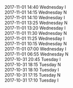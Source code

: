 2017-11-01 14:40 Wednesday  I  
2017-11-01 14:15 Wednesday  N  
2017-11-01 14:10 Wednesday  I  
2017-11-01 13:25 Wednesday  N  
2017-11-01 13:20 Wednesday  I  
2017-11-01 11:30 Wednesday  N  
2017-11-01 11:25 Wednesday  I  
2017-11-01 10:15 Wednesday  N  
2017-11-01 07:00 Wednesday  I  
2017-11-01 06:55 Wednesday  N  
2017-10-31 20:45 Tuesday  I  
2017-10-31 18:15 Tuesday  N  
2017-10-31 18:10 Tuesday  I  
2017-10-31 17:15 Tuesday  N  
2017-10-31 17:10 Tuesday  I  
